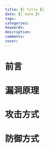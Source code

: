 ```yaml
---
title: {{ title }}
date: {{ date }}
tags:
categories: 
keywords: 
description: 
comments: 
cover:
---
```


# 前言


# 漏洞原理


# 攻击方式


# 防御方式
